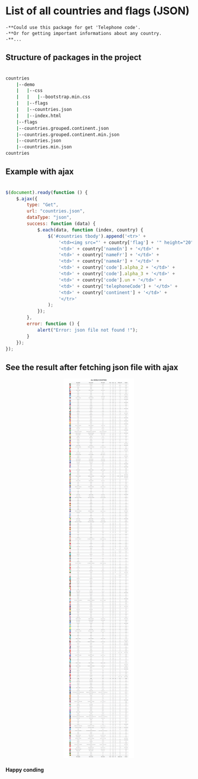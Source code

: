 # List of all countries and flags (JSON)

    -**Could use this package for get 'Telephone code'.
    -**Or for getting important informations about any country.
    -**...

## Structure of packages in the project

```bash

countries
    |--demo
    |   |--css
    |   |   |--bootstrap.min.css
    |   |--flags
    |   |--countries.json
    |   |--index.html
    |--flags
    |--countries.grouped.continent.json
    |--countries.grouped.continent.min.json
    |--countries.json
    |--countries.min.json
countries

```

## Example with ajax
```js

$(document).ready(function () {
    $.ajax({
        type: "Get",
        url: "countries.json",
        dataType: "json",
        success: function (data) {
            $.each(data, function (index, country) {
                $('#countries tbody').append('<tr>' +
                    '<td><img src="' + country['flag'] + '" height="20" width="30"></td>' +
                    '<td>' + country['nameEn'] + '</td>' +
                    '<td>' + country['nameFr'] + '</td>' +
                    '<td>' + country['nameAr'] + '</td>' +
                    '<td>' + country['code'].alpha_2 + '</td>' +
                    '<td>' + country['code'].alpha_3 + '</td>' +
                    '<td>' + country['code'].un + '</td>' +
                    '<td>' + country['telephoneCode'] + '</td>' +
                    '<td>' + country['continent'] + '</td>' +
                    '</tr>'
                );
            });
        },
        error: function () {
            alert("Error: json file not found !");
        }
    });
});

```

## See the result after fetching json file with ajax

<div align="center">
    <img src="demo/img/result.png" with="100%">
</div>

#### Happy conding
